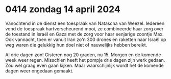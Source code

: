 # 0414 zondag 14 april 2024

Vanochtend in de dienst een toespraak van Natascha van Weezel. Iedereen vond de toespraak hartverscheurend mooi, ze combineerde haar zorg over de toestand in Israël en Gaza met de zorg voor haar eenjarige zoontje  Max. Ook vannacht, toen er vanuit Iran zo'n 300 drones en raketten naar Israël op weg waren die gelukkig hun doel niet of nauwelijks hebben bereikt. 

Al drie dagen zon! Gisteren nog 20 graden, nu 15. Morgen en de komende week weer regen. Misschien heeft het pompje drie dagen zijn werk gedaan. Zou wel graag even gaan kijken. Maar waarschijnlijk wordt het de komende dagen weer ongedaan gemaakt.
